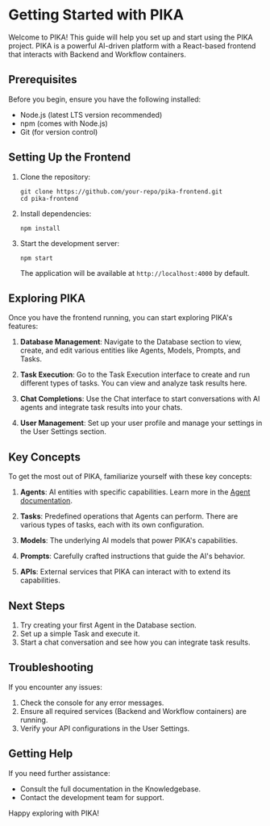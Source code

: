 # Getting Started with PIKA

Welcome to PIKA! This guide will help you set up and start using the PIKA project. PIKA is a powerful AI-driven platform with a React-based frontend that interacts with Backend and Workflow containers.

## Prerequisites

Before you begin, ensure you have the following installed:
- Node.js (latest LTS version recommended)
- npm (comes with Node.js)
- Git (for version control)

## Setting Up the Frontend

1. Clone the repository:
   ```
   git clone https://github.com/your-repo/pika-frontend.git
   cd pika-frontend
   ```

2. Install dependencies:
   ```
   npm install
   ```

3. Start the development server:
   ```
   npm start
   ```

   The application will be available at `http://localhost:4000` by default.

## Exploring PIKA

Once you have the frontend running, you can start exploring PIKA's features:

1. **Database Management**: Navigate to the Database section to view, create, and edit various entities like Agents, Models, Prompts, and Tasks.

2. **Task Execution**: Go to the Task Execution interface to create and run different types of tasks. You can view and analyze task results here.

3. **Chat Completions**: Use the Chat interface to start conversations with AI agents and integrate task results into your chats.

4. **User Management**: Set up your user profile and manage your settings in the User Settings section.

## Key Concepts

To get the most out of PIKA, familiarize yourself with these key concepts:

1. **Agents**: AI entities with specific capabilities. Learn more in the [Agent documentation](/knowledgebase/agent).

2. **Tasks**: Predefined operations that Agents can perform. There are various types of tasks, each with its own configuration.

3. **Models**: The underlying AI models that power PIKA's capabilities.

4. **Prompts**: Carefully crafted instructions that guide the AI's behavior.

5. **APIs**: External services that PIKA can interact with to extend its capabilities.

## Next Steps

1. Try creating your first Agent in the Database section.
2. Set up a simple Task and execute it.
3. Start a chat conversation and see how you can integrate task results.

## Troubleshooting

If you encounter any issues:
1. Check the console for any error messages.
2. Ensure all required services (Backend and Workflow containers) are running.
3. Verify your API configurations in the User Settings.

## Getting Help

If you need further assistance:
- Consult the full documentation in the Knowledgebase.
- Contact the development team for support.

Happy exploring with PIKA!
